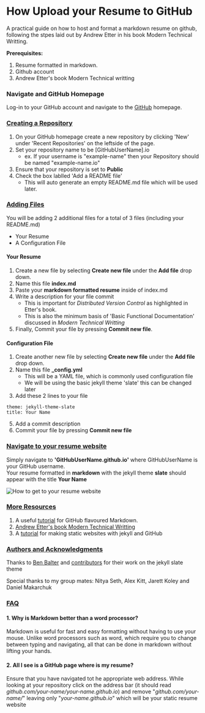 # How Upload your Resume to GitHub

A practical guide on how to host and format a markdown resume on github, following the stpes laid out by Andrew Etter in his book Modern Technical Writting.

**Prerequisites:**  
1. Resume formatted in markdown.
2. Github account
3. Andrew Etter's book Modern Technical writting

### **Navigate and GitHub Homepage**  
Log-in to your GitHub account and navigate to the [GitHub](github.com) homepage.  

### **<ins>Creating a Repository</ins>**
1. On your GitHub homepage create a new repository by clicking 'New' under 'Recent Repositories' on the leftside of the page.
2. Set your repository name to be [GitHubUserName].io
    * ex. If your username is "example-name" then your Repository should be named "example-name.io"
3. Ensure that your repository is set to **Public**
4. Check the box lablled 'Add a README file'
    * This will auto generate an empty README.md file which will be used later.

### **<ins>Adding Files</ins>**

You will be adding 2 additional files for a total of 3 files (including your README.md)
* Your Resume
* A Configuration File


#### **Your Resume**
1. Create a new file by selecting **Create new file** under the **Add file** drop down.
2. Name this file **index.md**
3. Paste your **markdown formatted resume** inside of index.md
4. Write a description for your file commit
    * This is important for *Distributed Version Control* as highlighted in Etter's book.
    * This is also the minimum basis of 'Basic Functional Documentation' discussed in *Modern Technical Writting*
5. Finally, Commit your file by pressing **Commit new file**.

#### **Configuration File**
1. Create another new file by selecting **Create new file** under the **Add file** drop down.
2. Name this file **_config.yml**
    * This will be a YAML file, which is commonly used configuration file
    * We will be using the basic jekyll theme 'slate' this can be changed later
3. Add these 2 lines to your file
```
theme: jekyll-theme-slate
title: Your Name 
```
5. Add a commit description 
6. Commit your file by pressing **Commit new file**


### **<ins>Navigate to your resume website</ins>**
Simply navigate to **'GitHubUserName.github.io'** where GitHubUserName is your GitHub username.  
Your resume formatted in **markdown** with the jekyll theme **slate** should appear with the title **Your Name**

![How to get to your resume website](https://i.imgur.com/5Wv492j.gif)

### **<ins>More Resources</ins>**
1. A useful [tutorial](https://agea.github.io/tutorial.md/) for GitHub flavoured Markdown.
2. [Andrew Etter's book Modern Technical Writting](https://www.amazon.ca/Modern-Technical-Writing-Introduction-Documentation-ebook/dp/B01A2QL9SS)
3. A [tutorial](https://programminghistorian.org/en/lessons/building-static-sites-with-jekyll-github-pages) for making static websites with jekyll and GitHub 

### **<ins>Authors and Acknowledgments</ins>**

Thanks to [Ben Balter](https://github.com/benbalter) and [contributors](https://github.com/pages-themes/slate/graphs/contributors) for their work on the jekyll slate theme

Special thanks to my group mates: Nitya Seth, Alex Kitt, Jarett Koley and Daniel Makarchuk


### **<ins>FAQ</ins>**

#### **1. Why is Markdown better than a word processor?**

Markdown is useful for fast and easy formatting without having to use your mouse. Unlike word processors such as word, which require you to change between typing and navigating, all that can be done in markdown without lifting your hands. 

#### **2. All I see is a GitHub page where is my resume?**

Ensure that you have navigated tot he appropriate web address. While looking at your repository click on the address bar (it should read *github.com/your-name/your-name.github.io*) and remove "*github.com/your-name/*" leaving only "*your-name.github.io*" which will be your static resume website


